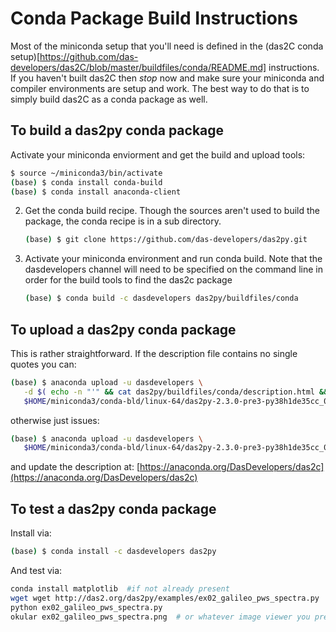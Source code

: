 # Conda Package Build Instructions

Most of the miniconda setup that you'll need is defined in the 
(das2C conda setup)[https://github.com/das-developers/das2C/blob/master/buildfiles/conda/README.md]
instructions.  If you haven't built das2C then *stop* now and make
sure your miniconda and compiler environments are setup and work.
The best way to do that is to simply build das2C as a conda package
as well.

## To build a das2py conda package

Activate your miniconda enviorment and get the build and upload tools:
```bash
$ source ~/miniconda3/bin/activate
(base) $ conda install conda-build
(base) $ conda install anaconda-client
```

2. Get the conda build recipe.  Though the sources aren't used to build the
   package, the conda recipe is in a sub directory.
   ```bash
   (base) $ git clone https://github.com/das-developers/das2py.git
   ```

3. Activate your miniconda environment and run conda build.  Note that the
   dasdevelopers channel will need to be specified on the command line in
   order for the build tools to find the das2c package

   ```bash
   (base) $ conda build -c dasdevelopers das2py/buildfiles/conda
   ```

## To upload a das2py conda package

This is rather straightforward.  If the description file contains no single quotes
you can:
```bash
(base) $ anaconda upload -u dasdevelopers \
   -d $( echo -n "'" && cat das2py/buildfiles/conda/description.html && echo -n "'") \
   $HOME/miniconda3/conda-bld/linux-64/das2py-2.3.0-pre3-py38h1de35cc_0.tar.bz2  # for example
```
otherwise just issues:
```bash
(base) $ anaconda upload -u dasdevelopers \
   $HOME/miniconda3/conda-bld/linux-64/das2py-2.3.0-pre3-py38h1de35cc_0.tar.bz2  # for example
```
and update the description at:
[https://anaconda.org/DasDevelopers/das2c](https://anaconda.org/DasDevelopers/das2c)

## To test a das2py conda package

Install via:
```bash
(base) $ conda install -c dasdevelopers das2py
```

And test via:
```bash
conda install matplotlib  #if not already present
wget wget http://das2.org/das2py/examples/ex02_galileo_pws_spectra.py
python ex02_galileo_pws_spectra.py
okular ex02_galileo_pws_spectra.png  # or whatever image viewer you prefer
```
